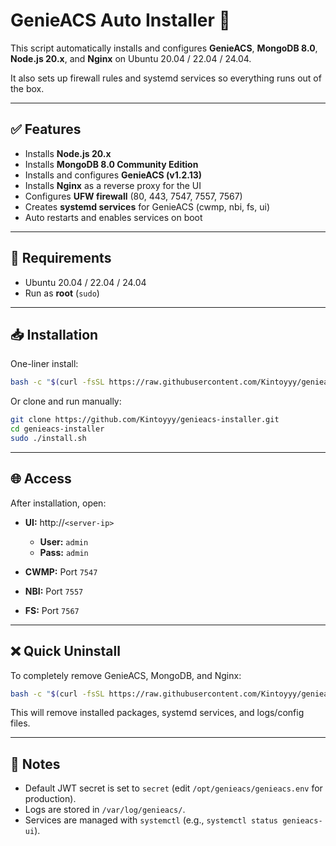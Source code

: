 # GenieACS Auto Installer 🚀

This script automatically installs and configures **GenieACS**, **MongoDB 8.0**, **Node.js 20.x**, and **Nginx** on Ubuntu 20.04 / 22.04 / 24.04.

It also sets up firewall rules and systemd services so everything runs out of the box.

---

## ✅ Features

* Installs **Node.js 20.x**
* Installs **MongoDB 8.0 Community Edition**
* Installs and configures **GenieACS (v1.2.13)**
* Installs **Nginx** as a reverse proxy for the UI
* Configures **UFW firewall** (80, 443, 7547, 7557, 7567)
* Creates **systemd services** for GenieACS (cwmp, nbi, fs, ui)
* Auto restarts and enables services on boot

---

## 🔧 Requirements

* Ubuntu 20.04 / 22.04 / 24.04
* Run as **root** (`sudo`)

---

## 📥 Installation

One-liner install:

```bash
bash -c "$(curl -fsSL https://raw.githubusercontent.com/Kintoyyy/genieacs-installer/main/install.sh)"
```

Or clone and run manually:

```bash
git clone https://github.com/Kintoyyy/genieacs-installer.git
cd genieacs-installer
sudo ./install.sh
```

---

## 🌐 Access

After installation, open:

* **UI:** http\://`<server-ip>`

  * **User:** `admin`
  * **Pass:** `admin`

* **CWMP:** Port `7547`

* **NBI:** Port `7557`

* **FS:** Port `7567`

---

## ❌ Quick Uninstall

To completely remove GenieACS, MongoDB, and Nginx:

```bash
bash -c "$(curl -fsSL https://raw.githubusercontent.com/Kintoyyy/genieacs-installer/main/uninstall.sh)"
```

This will remove installed packages, systemd services, and logs/config files.

---

## 📜 Notes

* Default JWT secret is set to `secret` (edit `/opt/genieacs/genieacs.env` for production).
* Logs are stored in `/var/log/genieacs/`.
* Services are managed with `systemctl` (e.g., `systemctl status genieacs-ui`).
